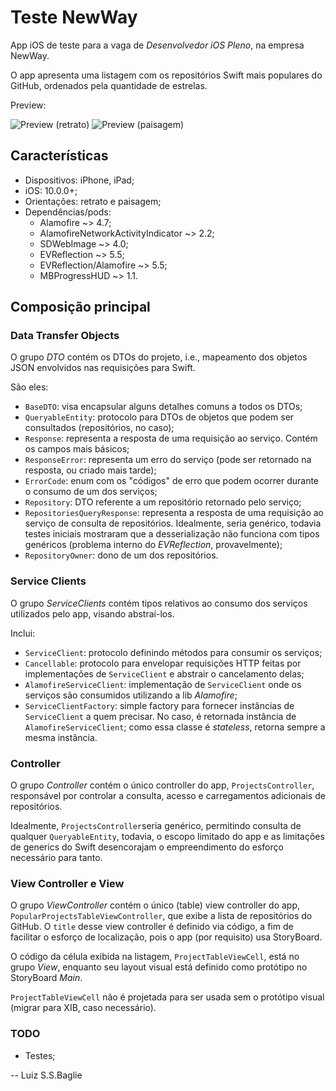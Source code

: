 # Teste NewWay
App iOS de teste para a vaga de *Desenvolvedor iOS Pleno*,  na empresa NewWay.

O app apresenta uma listagem com os repositórios Swift mais populares do GitHub, ordenados pela quantidade de estrelas.

Preview:

![Preview (retrato)](https://i.imgur.com/mZSz0CG.png)
![Preview (paisagem)](https://i.imgur.com/P2u8Bm6.png)

## Características
 - Dispositivos: iPhone, iPad;
 - iOS: 10.0.0+;
 - Orientações: retrato e paisagem;
 - Dependências/pods:
	 - Alamofire ~> 4.7;
	 - AlamofireNetworkActivityIndicator ~> 2.2;
	 - SDWebImage ~> 4.0;
	 - EVReflection ~> 5.5;
	 - EVReflection/Alamofire ~> 5.5;
	 - MBProgressHUD ~> 1.1.

## Composição principal
### Data Transfer Objects
O grupo *DTO* contém os DTOs do projeto, i.e., mapeamento dos objetos JSON envolvidos nas requisições para Swift. 

São eles:

 - `BaseDTO`: visa encapsular alguns detalhes comuns a todos os DTOs;
 - `QueryableEntity`: protocolo para DTOs de objetos que podem ser consultados (repositórios, no caso);
 - `Response`: representa a resposta de uma requisição ao serviço. Contém os campos mais básicos;
 - `ResponseError`: representa um erro do serviço (pode ser retornado na resposta, ou criado mais tarde);
 - `ErrorCode`: enum com os "códigos" de erro que podem ocorrer durante o consumo de um dos serviços;
 - `Repository`: DTO referente a um repositório retornado pelo serviço;
 - `RepositoriesQueryResponse`: representa a resposta de uma requisição ao serviço de consulta de repositórios. Idealmente, seria genérico, todavia testes iniciais mostraram que a desserialização não funciona com tipos genéricos (problema interno do *EVReflection*, provavelmente);
 - `RepositoryOwner`: dono de um dos repositórios.

### Service Clients
O grupo *ServiceClients* contém tipos relativos ao consumo dos serviços utilizados pelo app, visando abstraí-los.

Inclui:

 - `ServiceClient`: protocolo definindo métodos para consumir os serviços;
 - `Cancellable`: protocolo para envelopar requisições HTTP feitas por implementações de `ServiceClient` e abstrair o cancelamento delas;
 - `AlamofireServiceClient`: implementação de `ServiceClient` onde os serviços são consumidos utilizando a lib *Alamofire*;
 - `ServiceClientFactory`: simple factory para fornecer instâncias de `ServiceClient` a quem precisar. No caso, é retornada instância de `AlamofireServiceClient`; como essa classe é *stateless*, retorna sempre a mesma instância.

### Controller
O grupo *Controller* contém o único controller do app, `ProjectsController`, responsável por controlar a consulta, acesso e carregamentos adicionais de repositórios. 

Idealmente, `ProjectsController`seria genérico, permitindo consulta de qualquer `QueryableEntity`, todavia, o escopo limitado do app e as limitações de generics do Swift desencorajam o empreendimento do esforço necessário para tanto.

### View Controller e View
O grupo *ViewController* contém o único (table) view controller do app, `PopularProjectsTableViewController`, que exibe a lista de repositórios do GitHub. O `title` desse view controller é definido via código, a fim de facilitar o esforço de localização, pois o app (por requisito) usa StoryBoard.

O código da célula exibida na listagem, `ProjectTableViewCell`, está no grupo *View*, enquanto seu layout visual está definido como protótipo no StoryBoard *Main*. 

`ProjectTableViewCell` não é projetada para ser usada sem o protótipo visual (migrar para XIB, caso necessário).

### TODO

 - Testes;

-- Luiz S.S.Baglie